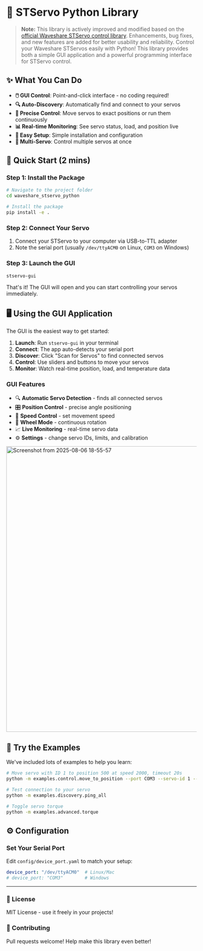 # 🤖 STServo Python Library

> **Note:** This library is actively improved and modified based on the [official Waveshare STServo control library](https://files.waveshare.com/wiki/Bus_Servo_Driver_HAT_A/STServo_Python.zip). Enhancements, bug fixes, and new features are added for better usability and reliability.
Control your Waveshare STServos easily with Python! This library provides both a simple GUI application and a powerful programming interface for STServo control.

## ✨ What You Can Do

- **🖱️ GUI Control**: Point-and-click interface - no coding required!
- **🔍 Auto-Discovery**: Automatically find and connect to your servos
- **🎯 Precise Control**: Move servos to exact positions or run them continuously
- **📊 Real-time Monitoring**: See servo status, load, and position live
- **🔧 Easy Setup**: Simple installation and configuration
- **👥 Multi-Servo**: Control multiple servos at once

## 🚀 Quick Start (2 mins)

### Step 1: Install the Package
```bash
# Navigate to the project folder
cd waveshare_stservo_python

# Install the package
pip install -e .
```

### Step 2: Connect Your Servo
1. Connect your STServo to your computer via USB-to-TTL adapter
2. Note the serial port (usually `/dev/ttyACM0` on Linux, `COM3` on Windows)

### Step 3: Launch the GUI
```bash
stservo-gui
```

That's it! The GUI will open and you can start controlling your servos immediately.

## 🖥️ Using the GUI Application

The GUI is the easiest way to get started:

1. **Launch**: Run `stservo-gui` in your terminal
2. **Connect**: The app auto-detects your serial port
3. **Discover**: Click "Scan for Servos" to find connected servos
4. **Control**: Use sliders and buttons to move your servos
5. **Monitor**: Watch real-time position, load, and temperature data

### GUI Features
- 🔍 **Automatic Servo Detection** - finds all connected servos
- 🎛️ **Position Control** - precise angle positioning
- 🏃 **Speed Control** - set movement speed  
- 🔄 **Wheel Mode** - continuous rotation
- 📈 **Live Monitoring** - real-time servo data
- ⚙️ **Settings** - change servo IDs, limits, and calibration

<img width="1020" height="755" alt="Screenshot from 2025-08-06 18-55-57" src="https://github.com/user-attachments/assets/b3f5b3d9-ae0a-4d5b-a184-6a13a79c087c" />

## 🎯 Try the Examples

We've included lots of examples to help you learn:

```bash
# Move servo with ID 1 to position 500 at speed 2000, timeout 20s
python -m examples.control.move_to_position --port COM3 --servo-id 1 --speed 2000 --timeout 20 500

# Test connection to your servo
python -m examples.discovery.ping_all

# Toggle servo torque  
python -m examples.advanced.torque
```

## ⚙️ Configuration

### Set Your Serial Port
Edit `config/device_port.yaml` to match your setup:
```yaml
device_port: "/dev/ttyACM0"  # Linux/Mac
# device_port: "COM3"        # Windows
```

---

### 📄 License
MIT License - use it freely in your projects!

### 🤝 Contributing
Pull requests welcome! Help make this library even better!

